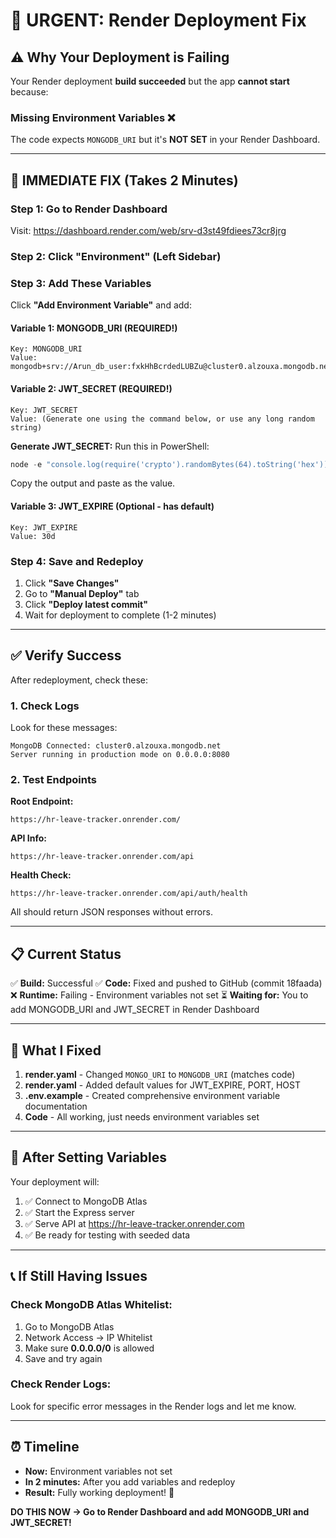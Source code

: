 # 🚨 URGENT: Render Deployment Fix

## ⚠️ Why Your Deployment is Failing

Your Render deployment **build succeeded** but the app **cannot start** because:

### Missing Environment Variables ❌

The code expects `MONGODB_URI` but it's **NOT SET** in your Render Dashboard.

---

## 🔧 IMMEDIATE FIX (Takes 2 Minutes)

### Step 1: Go to Render Dashboard
Visit: https://dashboard.render.com/web/srv-d3st49fdiees73cr8jrg

### Step 2: Click "Environment" (Left Sidebar)

### Step 3: Add These Variables

Click **"Add Environment Variable"** and add:

#### Variable 1: MONGODB_URI (REQUIRED!)
```
Key: MONGODB_URI
Value: mongodb+srv://Arun_db_user:fxkHhBcrdedLUBZu@cluster0.alzouxa.mongodb.net/hr_leave_tracker
```

#### Variable 2: JWT_SECRET (REQUIRED!)
```
Key: JWT_SECRET
Value: (Generate one using the command below, or use any long random string)
```

**Generate JWT_SECRET:**
Run this in PowerShell:
```powershell
node -e "console.log(require('crypto').randomBytes(64).toString('hex'))"
```
Copy the output and paste as the value.

#### Variable 3: JWT_EXPIRE (Optional - has default)
```
Key: JWT_EXPIRE
Value: 30d
```

### Step 4: Save and Redeploy

1. Click **"Save Changes"**
2. Go to **"Manual Deploy"** tab
3. Click **"Deploy latest commit"**
4. Wait for deployment to complete (1-2 minutes)

---

## ✅ Verify Success

After redeployment, check these:

### 1. Check Logs
Look for these messages:
```
MongoDB Connected: cluster0.alzouxa.mongodb.net
Server running in production mode on 0.0.0.0:8080
```

### 2. Test Endpoints

**Root Endpoint:**
```
https://hr-leave-tracker.onrender.com/
```

**API Info:**
```
https://hr-leave-tracker.onrender.com/api
```

**Health Check:**
```
https://hr-leave-tracker.onrender.com/api/auth/health
```

All should return JSON responses without errors.

---

## 📋 Current Status

✅ **Build:** Successful
✅ **Code:** Fixed and pushed to GitHub (commit 18faada)
❌ **Runtime:** Failing - Environment variables not set
⏳ **Waiting for:** You to add MONGODB_URI and JWT_SECRET in Render Dashboard

---

## 🎯 What I Fixed

1. **render.yaml** - Changed `MONGO_URI` to `MONGODB_URI` (matches code)
2. **render.yaml** - Added default values for JWT_EXPIRE, PORT, HOST
3. **.env.example** - Created comprehensive environment variable documentation
4. **Code** - All working, just needs environment variables set

---

## 🚀 After Setting Variables

Your deployment will:
1. ✅ Connect to MongoDB Atlas
2. ✅ Start the Express server
3. ✅ Serve API at https://hr-leave-tracker.onrender.com
4. ✅ Be ready for testing with seeded data

---

## 📞 If Still Having Issues

### Check MongoDB Atlas Whitelist:
1. Go to MongoDB Atlas
2. Network Access → IP Whitelist
3. Make sure **0.0.0.0/0** is allowed
4. Save and try again

### Check Render Logs:
Look for specific error messages in the Render logs and let me know.

---

## ⏰ Timeline

- **Now:** Environment variables not set
- **In 2 minutes:** After you add variables and redeploy
- **Result:** Fully working deployment! 🎉

**DO THIS NOW → Go to Render Dashboard and add MONGODB_URI and JWT_SECRET!**
